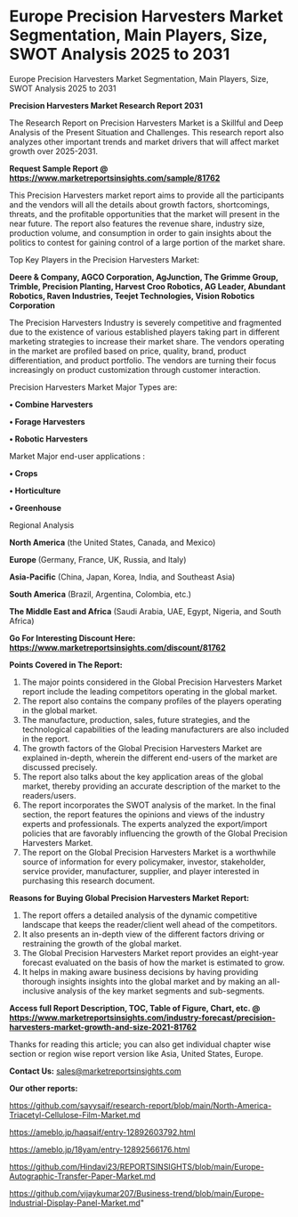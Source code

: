# Europe Precision Harvesters Market Segmentation, Main Players, Size, SWOT Analysis 2025 to 2031
Europe Precision Harvesters Market Segmentation, Main Players, Size, SWOT Analysis 2025 to 2031

<strong>Precision Harvesters Market Research Report 2031</strong>

The Research Report on Precision Harvesters Market is a Skillful and Deep Analysis of the Present Situation and Challenges. This research report also analyzes other important trends and market drivers that will affect market growth over 2025-2031.

<strong>Request Sample Report @ <a href=https://www.marketreportsinsights.com/sample/81762>https://www.marketreportsinsights.com/sample/81762</a></strong>

This Precision Harvesters market report aims to provide all the participants and the vendors will all the details about growth factors, shortcomings, threats, and the profitable opportunities that the market will present in the near future. The report also features the revenue share, industry size, production volume, and consumption in order to gain insights about the politics to contest for gaining control of a large portion of the market share.

Top Key Players in the Precision Harvesters Market:

<strong>Deere & Company, AGCO Corporation, AgJunction, The Grimme Group, Trimble, Precision Planting, Harvest Croo Robotics, AG Leader, Abundant Robotics, Raven Industries, Teejet Technologies, Vision Robotics Corporation</strong>

The Precision Harvesters Industry is severely competitive and fragmented due to the existence of various established players taking part in different marketing strategies to increase their market share. The vendors operating in the market are profiled based on price, quality, brand, product differentiation, and product portfolio. The vendors are turning their focus increasingly on product customization through customer interaction.

Precision Harvesters Market Major Types are:

<strong>• Combine Harvesters

• Forage Harvesters

• Robotic Harvesters</strong>

Market Major end-user applications :

<strong>• Crops

• Horticulture

• Greenhouse</strong>

Regional Analysis

</u><strong><b>North America</b></strong> (the United States, Canada, and Mexico)

<strong><b>Europe </b></strong>(Germany, France, UK, Russia, and Italy)

<strong><b>Asia-Pacific</b></strong> (China, Japan, Korea, India, and Southeast Asia)

<strong><b>South America</b></strong> (Brazil, Argentina, Colombia, etc.)

<strong><b>The Middle East and Africa</b></strong> (Saudi Arabia, UAE, Egypt, Nigeria, and South Africa)

<strong>Go For Interesting Discount Here: <a href=https://www.marketreportsinsights.com/discount/81762>https://www.marketreportsinsights.com/discount/81762</a></strong>

<strong>Points Covered in The Report:</strong>
<ol>
  <li>The major points considered in the Global Precision Harvesters Market report include the leading competitors operating in the global market.</li>
  <li>The report also contains the company profiles of the players operating in the global market.</li>
  <li>The manufacture, production, sales, future strategies, and the technological capabilities of the leading manufacturers are also included in the report.</li>
  <li>The growth factors of the Global Precision Harvesters Market are explained in-depth, wherein the different end-users of the market are discussed precisely.</li>
  <li>The report also talks about the key application areas of the global market, thereby providing an accurate description of the market to the readers/users.</li>
  <li>The report incorporates the SWOT analysis of the market. In the final section, the report features the opinions and views of the industry experts and professionals. The experts analyzed the export/import policies that are favorably influencing the growth of the Global Precision Harvesters Market.</li>
  <li>The report on the Global Precision Harvesters Market is a worthwhile source of information for every policymaker, investor, stakeholder, service provider, manufacturer, supplier, and player interested in purchasing this research document.</li>
</ol>
<strong>Reasons for Buying Global Precision Harvesters Market Report:</strong>

<ol>
  <li>The report offers a detailed analysis of the dynamic competitive landscape that keeps the reader/client well ahead of the competitors.</li>
  <li>It also presents an in-depth view of the different factors driving or restraining the growth of the global market.</li>
  <li>The Global Precision Harvesters Market report provides an eight-year forecast evaluated on the basis of how the market is estimated to grow.</li>
  <li>It helps in making aware business decisions by having providing thorough insights insights into the global market and by making an all-inclusive analysis of the key market segments and sub-segments.</li>
</ol>
<strong>Access full Report Description, TOC, Table of Figure, Chart, etc. @ <a href=https://www.marketreportsinsights.com/industry-forecast/precision-harvesters-market-growth-and-size-2021-81762>https://www.marketreportsinsights.com/industry-forecast/precision-harvesters-market-growth-and-size-2021-81762</a></strong>


Thanks for reading this article; you can also get individual chapter wise section or region wise report version like Asia, United States, Europe.

<strong>Contact Us:</strong>
sales@marketreportsinsights.com

<strong>Our other reports:</strong>

<a href=https://github.com/sayysaif/research-report/blob/main/North-America-Triacetyl-Cellulose-Film-Market.md>https://github.com/sayysaif/research-report/blob/main/North-America-Triacetyl-Cellulose-Film-Market.md</a>

<a href=https://ameblo.jp/haqsaif/entry-12892603792.html>https://ameblo.jp/haqsaif/entry-12892603792.html</a>

<a href=https://ameblo.jp/18yam/entry-12892566176.html>https://ameblo.jp/18yam/entry-12892566176.html</a>

<a href=https://github.com/Hindavi23/REPORTSINSIGHTS/blob/main/Europe-Autographic-Transfer-Paper-Market.md>https://github.com/Hindavi23/REPORTSINSIGHTS/blob/main/Europe-Autographic-Transfer-Paper-Market.md</a>

<a href=https://github.com/vijaykumar207/Business-trend/blob/main/Europe-Industrial-Display-Panel-Market.md>https://github.com/vijaykumar207/Business-trend/blob/main/Europe-Industrial-Display-Panel-Market.md</a>"
